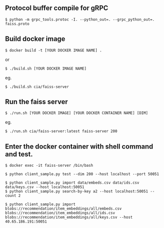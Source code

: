 
## Protocol buffer compile for gRPC
```
$ python -m grpc_tools.protoc -I. --python_out=. --grpc_python_out=. faiss.proto
```

## Build docker image
```
$ docker build -t [YOUR DOCKER IMAGE NAME] .
```
or 
```
$ ./build.sh [YOUR DOCKER IMAGE NAME]
```
eg.
```
$ ./build.sh cia/faiss-server
```

## Run the faiss server
```
$ ./run.sh [YOUR DOCKER IMAGE] [YOUR DOCKER CONTAINER NAME] [DIM]
```
eg. 
```
$ ./run.sh cia/faiss-server:latest faiss-server 200
```



## Enter the docker container with shell command and test.
```
$ docker exec -it faiss-server /bin/bash
```
```
$ python client_sample.py test --dim 200 --host localhost --port 50051
```

```
$ python client_sample.py import data/embeds.csv data/ids.csv data/keys.csv --host localhost:50051
$ python client_sample.py search-by-key a2 --host localhost:50051 --count 2
```

```
$ python client_sample.py import blobs://recommendation/item_embeddings/all/embeds.csv blobs://recommendation/item_embeddings/all/ids.csv blobs://recommendation/item_embeddings/all/keys.csv --host 40.65.186.191:50051
```